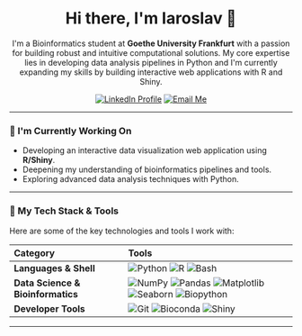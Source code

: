 

<h1 align="center">Hi there, I'm Iaroslav 👋</h1>

<p align="center">
  I'm a Bioinformatics student at <strong>Goethe University Frankfurt</strong> with a passion for building robust and intuitive computational solutions. My core expertise lies in developing data analysis pipelines in Python and I'm currently expanding my skills by building interactive web applications with R and Shiny.
</p>

<p align="center">
  <a href="https://www.linkedin.com/in/iaroslav-kosaretskii-b75844327/" target="_blank"><img src="https://img.shields.io/badge/LinkedIn-0077B5?style=for-the-badge&logo=linkedin&logoColor=white" alt="LinkedIn Profile"/></a>
  <a href="mailto:cheemsthedoge@gmail.com"><img src="https://img.shields.io/badge/Email-D14836?style=for-the-badge&logo=gmail&logoColor=white" alt="Email Me"/></a>
</p>

---

### 🌱 I'm Currently Working On

* Developing an interactive data visualization web application using **R/Shiny**.
* Deepening my understanding of bioinformatics pipelines and tools.
* Exploring advanced data analysis techniques with Python.

---

### 🚀 My Tech Stack & Tools

Here are some of the key technologies and tools I work with:

| Category | Tools |
| :--- | :--- |
| **Languages & Shell** | <img src="https://img.shields.io/badge/Python-3776AB?style=for-the-badge&logo=python&logoColor=white" alt="Python"/> <img src="https://img.shields.io/badge/R-276DC3?style=for-the-badge&logo=r&logoColor=white" alt="R"/> <img src="https://img.shields.io/badge/Bash-4EAA25?style=for-the-badge&logo=gnu-bash&logoColor=white" alt="Bash"/> |
| **Data Science & Bioinformatics** | <img src="https://img.shields.io/badge/NumPy-013243?style=for-the-badge&logo=numpy&logoColor=white" alt="NumPy"/> <img src="https://img.shields.io/badge/Pandas-150458?style=for-the-badge&logo=pandas&logoColor=white" alt="Pandas"/> <img src="https://img.shields.io/badge/Matplotlib-11557c?style=for-the-badge&logo=matplotlib&logoColor=white" alt="Matplotlib"/> <img src="https://img.shields.io/badge/Seaborn-4B8BBE?style=for-the-badge&logo=seaborn&logoColor=white" alt="Seaborn"/> <img src="https://img.shields.io/badge/Biopython-9B2C2C?style=for-the-badge&logo=biopython&logoColor=white" alt="Biopython"/> |
| **Developer Tools** | <img src="https://img.shields.io/badge/Git-F05032?style=for-the-badge&logo=git&logoColor=white" alt="Git"/> <img src="https://img.shields.io/badge/Bioconda-3CC9A3?style=for-the-badge&logo=bioconda&logoColor=white" alt="Bioconda"/> <img src="https://img.shields.io/badge/Shiny-5A9BD4?style=for-the-badge&logo=RStudio&logoColor=white" alt="Shiny"/> |

---
